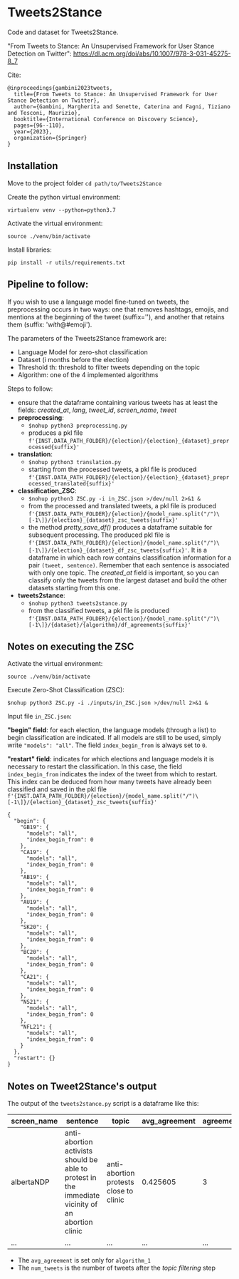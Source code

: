 # Tweets2Stance
Code and dataset for Tweets2Stance.

"From Tweets to Stance: An Unsupervised Framework for User Stance Detection on Twitter": https://dl.acm.org/doi/abs/10.1007/978-3-031-45275-8_7

Cite:

    @inproceedings{gambini2023tweets,
      title={From Tweets to Stance: An Unsupervised Framework for User Stance Detection on Twitter},
      author={Gambini, Margherita and Senette, Caterina and Fagni, Tiziano and Tesconi, Maurizio},
      booktitle={International Conference on Discovery Science},
      pages={96--110},
      year={2023},
      organization={Springer}
    }
 
## Installation

Move to the project folder
`cd path/to/Tweets2Stance`

Create the python virtual environment:

`virtualenv venv --python=python3.7`

Activate the virtual environment:

`source ./venv/bin/activate`

Install libraries:

`pip install -r utils/requirements.txt`

## Pipeline to follow:
If you wish to use a language model fine-tuned on tweets, the preprocessing occurs in two ways: one that removes hashtags, emojis, and mentions at the beginning of the tweet (suffix=''), and another that retains them (suffix: '_with_@#emoji').

The parameters of the Tweets2Stance framework are:

* Language Model for zero-shot classification
* Dataset (i months before the election)
* Threshold th: threshold to filter tweets depending on the topic
* Algorithm: one of the 4 implemented algorithms

Steps to follow:

* ensure that the dataframe containing various tweets has at least the fields: _created\_at_, _lang_, _tweet\_id_, _screen\_name_, _tweet_ 
* **preprocessing**: 
  * `$nohup python3 preprocessing.py`
  * produces a pkl file `f'{INST.DATA_PATH_FOLDER}/{election}/{election}_{dataset}_preprocessed{suffix}'`
* **translation**: 
  * `$nohup python3 translation.py`
  * starting from the processed tweets, a pkl file is produced `f'{INST.DATA_PATH_FOLDER}/{election}/{election}_{dataset}_preprocessed_translated{suffix}'`
* **classification\_ZSC**: 
  * `$nohup python3 ZSC.py -i in_ZSC.json >/dev/null 2>&1 &`
  * from the processed and translated tweets, a pkl file is produced `f'{INST.DATA_PATH_FOLDER}/{election}/{model_name.split("/")\[-1\]}/{election}_{dataset}_zsc_tweets{suffix}'`
  * the method _pretty\_save\_df()_ produces a dataframe suitable for subsequent processing. The produced pkl file is
  `f'{INST.DATA_PATH_FOLDER}/{election}/{model_name.split("/")\[-1\]}/{election}_{dataset}_df_zsc_tweets{suffix}'`. 
  It is a dataframe in which each row contains classification information for a pair `(tweet, sentence)`. Remember that
each sentence is associated with only one topic. The _created\_at_ field is important, so you can classify only
the tweets from the largest dataset and build the other datasets starting from this one.
* **tweets2stance**: 
  * `$nohup python3 tweets2stance.py`
  * from the classified tweets, a pkl file is produced `f'{INST.DATA_PATH_FOLDER}/{election}/{model_name.split("/")\[-1\]}/{dataset}/{algorithm}/df_agreements{suffix}'`


## Notes on executing the ZSC
Activate the virtual environment:

`source ./venv/bin/activate`

Execute Zero-Shot Classification (ZSC):

`$nohup python3 ZSC.py -i ./inputs/in_ZSC.json >/dev/null 2>&1 &`

Input file `in_ZSC.json`:

**"begin" field**: for each election, the language models (through a list) to begin classification are indicated. If all models
are still to be used, simply write `"models": "all"`. The field `index_begin_from` is always set to `0`.

**"restart" field**: indicates for which elections and language models it is necessary to restart the classification. In this case,
the field `index_begin_from` indicates the index of the tweet from which to restart. This index can be deduced from how many tweets have
already been classified and saved in the pkl file `f'{INST.DATA_PATH_FOLDER}/{election}/{model_name.split("/")\[-1\]}/{election}_{dataset}_zsc_tweets{suffix}'`

    {
      "begin": {
        "GB19": {
          "models": "all",
          "index_begin_from": 0
        },
        "CA19": {
          "models": "all",
          "index_begin_from": 0
        },
        "AB19": {
          "models": "all",
          "index_begin_from": 0
        },
        "AU19": {
          "models": "all",
          "index_begin_from": 0
        },
        "SK20": {
          "models": "all",
          "index_begin_from": 0
        },
        "BC20": {
          "models": "all",
          "index_begin_from": 0
        },
        "CA21": {
          "models": "all",
          "index_begin_from": 0
        },
        "NS21": {
          "models": "all",
          "index_begin_from": 0
        },
        "NFL21": {
          "models": "all",
          "index_begin_from": 0
        }
      },
      "restart": {}
    }

## Notes on Tweet2Stance's output

The output of the `tweets2stance.py` script is a dataframe like this:

| screen_name  | sentence                                                                                 | topic                               | avg_agreement | agreement_level | threshold_topic | num_tweets |
|--------------|------------------------------------------------------------------------------------------|-------------------------------------|---------------|-----------------|-----------------|------------|
| albertaNDP   | anti-abortion activists should be able to protest in the immediate vicinity of an abortion clinic | anti-abortion protests close to clinic | 0.425605      | 3               | 0.5             | 25         |
| ...          | ...                                                                                      | ...                                 | ...           | ...             | ...             | ...        |


* The `avg_agreement` is set only for `algorithm_1`
* The `num_tweets` is the number of tweets after the _topic filtering_ step